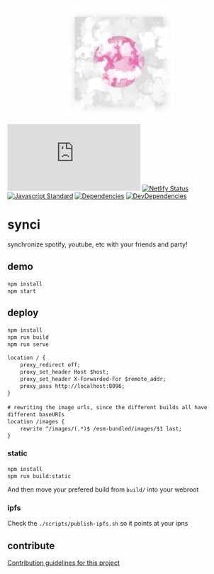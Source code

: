 <p align="center"><img src="images/icon.svg" width="250" height="250"/></p> <!-- markdownlint-disable MD041 MD033 -->

[![Matrix](https://img.shields.io/matrix/synci:matrix.org)](https://matrix.to/#/#synci:dmnd.sh) [![Netlify Status](https://api.netlify.com/api/v1/badges/4a19398b-ed9c-4f3d-80d5-084f08a1d7db/deploy-status)](https://app.netlify.com/sites/synci/deploys) [![Javascript Standard](https://img.shields.io/badge/code_style-standard-brightgreen.svg)](https://standardjs.com) [![Dependencies](https://david-dm.org/zeratax/synci/status.svg)](https://david-dm.org/zeratax/synci) [![DevDependencies](https://david-dm.org/zeratax/synci/dev-status.svg)](https://david-dm.org/zeratax/synci?type=dev) <!-- markdownlint-disable MD041 -->

# synci

synchronize spotify, youtube, etc with your friends and party!

## demo

```shell
npm install
npm start
```

## deploy
```shell
npm install
npm run build
npm run serve
```


```nginx
location / {
    proxy_redirect off;
    proxy_set_header Host $host;
    proxy_set_header X-Forwarded-For $remote_addr;
    proxy_pass http://localhost:8096;
}

# rewriting the image urls, since the different builds all have different baseURIs
location /images {
    rewrite ^/images/(.*)$ /esm-bundled/images/$1 last;
}
```

### static

```shell
npm install
npm run build:static
```

And then move your prefered build from `build/` into your webroot

### ipfs

Check the `./scripts/publish-ipfs.sh` so it points at your ipns

## contribute

[Contribution guidelines for this project](CONTRIBUTING.md)
